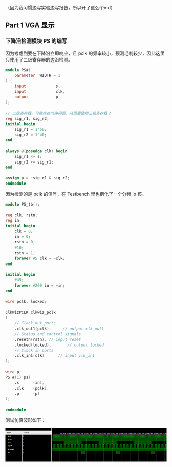 （因为我习惯边写实验边写报告，所以开了这么个md）

## Part 1 VGA 显示

### 下降沿检测模块 PS 的编写

因为考虑到要在下降沿立即响应，且 pclk 的频率较小，预测毛刺较少，因此这里只使用了二级寄存器的边沿检测。

```verilog
module PS#(
	parameter  WIDTH = 1
) (
	input             s,
	input             clk,
	output            p
);

// 二级寄存器。可能存在时序问题，从而要使用三级寄存器？
reg sig_r1, sig_r2;
initial begin
    sig_r1 = 1'b0;
    sig_r2 = 1'b0;
end

always @(posedge clk) begin
    sig_r1 <= s;
    sig_r2 <= sig_r1;
end

assign p = ~sig_r1 & sig_r2;
endmodule
```

因为检测的是 pclk 的信号，在 Testbench 里也例化了一个分频 ip 核。

```verilog
module PS_tb();

reg clk, rstn;
reg in;
initial begin
    clk = 0;
    in = 0;
    rstn = 0;
    #10;
    rstn = 1;
    forever #5 clk = ~clk;
end

initial begin
    #45;
    forever #200 in = ~in;
end

wire pclk, locked;

ClkWizPCLK clkwiz_pclk
(
    // Clock out ports
    .clk_out1(pclk),     // output clk_out1
    // Status and control signals
    .resetn(rstn), // input reset
    .locked(locked),       // output locked
    // Clock in ports
    .clk_in1(clk)      // input clk_in1
);

wire p;
PS #(1) ps(
    .s      (in),
    .clk    (pclk),
    .p      (p)
);

endmodule

```

测试仿真波形如下：

![1733153208598](assets/1733153208598.png)